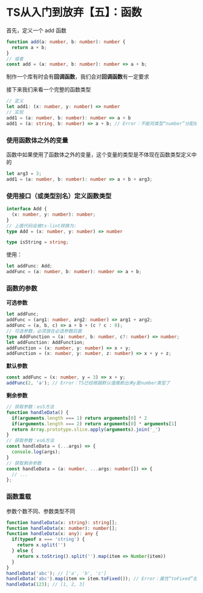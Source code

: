 # TS从入门到放弃【五】：函数

首先，定义一个 add 函数

```ts
function add(a: number, b: number): number {
  return a + b;
}
// 或者
const add = (a: number, b: number): number => a + b;
```

制作一个库有时会有**回调函数**，我们会对**回调函数**有一定要求

接下来我们来看一个完整的函数类型

```ts
// 定义
let add1: (x: number, y: number) => number
// 实现
add1 = (a: number, b: number): number => a + b
add1 = (a: string, b: number) => a + b; // Error：不能将类型“number”分配给类型“string”。
```



### 使用函数体之外的变量

函数中如果使用了函数体之外的变量，这个变量的类型是不体现在函数类型定义中的

```ts
let arg3 = 3;
add1 = (a: number, b: number): number => a + b + arg3;
```



### 使用接口（或类型别名）定义函数类型

```ts
interface Add {
  (x: number, y: number): number;
}
// 上面代码会被ts-lint转换为: 
type Add = (x: number, y: number) => number

type isString = string;
```

使用：

```ts
let addFunc: Add;
addFunc = (a: number, b: number): number => a + b;
```



### 函数的参数

**可选参数**

```ts
let addFunc;
addFunc = (arg1: number, arg2: number) => arg1 + arg2;
addFunc = (a, b, c) => a + b + (c ? c : 0);
// 可选参数，必须放在必选参数后面
type AddFunction = (a: number, b: number, c?: number) => number;
let addFunction: AddFunction;
addFunction = (x: number, y: number) => x + y;
addFunction = (x: number, y: number, z: number) => x + y + z;
```

**默认参数**

```ts
const addFunc = (x: number, y = 3) => x + y;
addFunc(2, 'a'); // Error：TS已经根据默认值推断出来y是number类型了
```

**剩余参数**

```ts
// 获取参数：es5方法
function handleData() {
  if(arguments.length === 1) return arguments[0] * 2
  if(arguments.length === 2) return arguments[0] * arguments[1]
  return Array.prototype.slice.apply(arguments).join('_')
}
// 获取参数：es6方法
const handleData = (...args) => {
  console.log(args);
}
// 获取剩余参数
const handleData = (a: number, ...args: number[]) => {
  // ...
};
```



### 函数重载

参数个数不同、参数类型不同

```ts
function handleData(x: string): string[];
function handleData(x: number): number[];
function handleData(x: any): any {
  if(typeof x === 'string') {
    return x.split('')
  } else {
    return x.toString().split('').map(item => Number(item))
  }
}
handleData('abc'); // ['a', 'b', 'c']
handleData('abc').map(item => item.toFixed()); // Error：属性“toFixed”在类型“string”上不存在。
handleData(123); // [1, 2, 3]
```





















